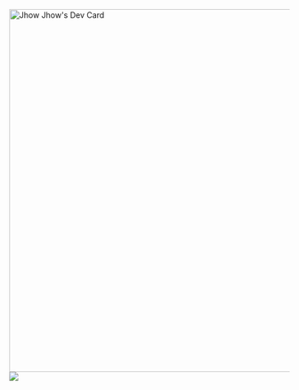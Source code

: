 <div>
<a href="https://app.daily.dev/jhonkbr"><img src="https://api.daily.dev/devcards/v2/d7RYKsXONA5fVgRIG68Dq.png?r=4im&type=wide" width="652" alt="Jhow Jhow's Dev Card"/></a>
<div>
  <div>
    <img align="center" src="https://github-readme-stats.vercel.app/api/top-langs/?username=telesdeveloper&layout=compact&theme=dracula&count_private=true" />
  </div>
</div>
</div>
